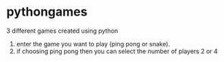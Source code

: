 # pythongames
3 different games created using python
1. enter the game you want to play (ping pong or snake).
2. if choosing ping pong then you can select the number of players 2 or 4
